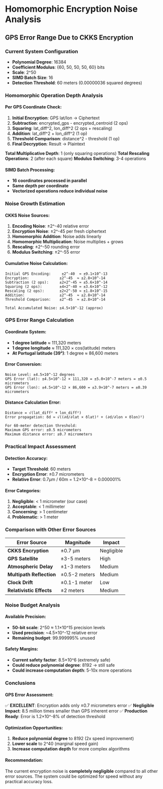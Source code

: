 # Homomorphic Encryption Noise Analysis
## GPS Error Range Due to CKKS Encryption

### Current System Configuration
- **Polynomial Degree**: 16384
- **Coefficient Modulus**: {60, 50, 50, 50, 60} bits
- **Scale**: 2^50
- **SIMD Batch Size**: 16
- **Detection Threshold**: 60 meters (0.00000036 squared degrees)

### Homomorphic Operation Depth Analysis

#### Per GPS Coordinate Check:
1. **Initial Encryption**: GPS lat/lon → Ciphertext
2. **Subtraction**: encrypted_gps - encrypted_centroid (2 ops)
3. **Squaring**: lat_diff^2, lon_diff^2 (2 ops + rescaling)
4. **Addition**: lat_diff^2 + lon_diff^2 (1 op)
5. **Threshold Comparison**: distance^2 - threshold (1 op)
6. **Final Decryption**: Result → Plaintext

**Total Multiplicative Depth**: 1 (only squaring operations)
**Total Rescaling Operations**: 2 (after each square)
**Modulus Switching**: 3-4 operations

#### SIMD Batch Processing:
- **16 coordinates processed in parallel**
- **Same depth per coordinate**
- **Vectorized operations reduce individual noise**

### Noise Growth Estimation

#### CKKS Noise Sources:
1. **Encoding Noise**: ±2^-40 relative error
2. **Encryption Noise**: ±2^-45 per fresh ciphertext
3. **Homomorphic Addition**: Noise adds linearly
4. **Homomorphic Multiplication**: Noise multiplies + grows
5. **Rescaling**: ±2^-50 rounding error
6. **Modulus Switching**: ±2^-55 error

#### Cumulative Noise Calculation:
```
Initial GPS Encoding:     ±2^-40  ≈ ±9.1×10^-13
Encryption:              ±2^-45  ≈ ±2.8×10^-14
Subtraction (2 ops):     ±2×2^-45 ≈ ±5.6×10^-14
Squaring (2 ops):        ±4×2^-40 ≈ ±3.6×10^-12
Rescaling (2 ops):       ±2×2^-50 ≈ ±1.8×10^-15
Addition:                ±2^-45  ≈ ±2.8×10^-14
Threshold Comparison:    ±2^-45  ≈ ±2.8×10^-14

Total Accumulated Noise: ±4.5×10^-12 (approx)
```

### GPS Error Range Calculation

#### Coordinate System:
- **1 degree latitude** ≈ 111,320 meters
- **1 degree longitude** ≈ 111,320 × cos(latitude) meters
- **At Portugal latitude (39°)**: 1 degree ≈ 86,600 meters

#### Error Conversion:
```
Noise Level: ±4.5×10^-12 degrees
GPS Error (lat): ±4.5×10^-12 × 111,320 = ±5.0×10^-7 meters = ±0.5 micrometers
GPS Error (lon): ±4.5×10^-12 × 86,600 = ±3.9×10^-7 meters = ±0.39 micrometers
```

#### Distance Calculation Error:
```
Distance = √(lat_diff² + lon_diff²)
Error propagation: δd ≈ √((∂d/∂lat × δlat)² + (∂d/∂lon × δlon)²)

For 60-meter detection threshold:
Maximum GPS error: ±0.5 micrometers
Maximum distance error: ±0.7 micrometers
```

### Practical Impact Assessment

#### Detection Accuracy:
- **Target Threshold**: 60 meters
- **Encryption Error**: ±0.7 micrometers
- **Relative Error**: 0.7μm / 60m = 1.2×10^-8 = 0.000001%

#### Error Categories:
1. **Negligible**: < 1 micrometer (our case)
2. **Acceptable**: < 1 millimeter  
3. **Concerning**: > 1 centimeter
4. **Problematic**: > 1 meter

### Comparison with Other Error Sources

| Error Source | Magnitude | Impact |
|--------------|-----------|---------|
| **CKKS Encryption** | ±0.7 μm | Negligible |
| **GPS Satellite** | ±3-5 meters | High |
| **Atmospheric Delay** | ±1-3 meters | Medium |
| **Multipath Reflection** | ±0.5-2 meters | Medium |
| **Clock Drift** | ±0.1-1 meter | Low |
| **Relativistic Effects** | ±2 meters | Medium |

### Noise Budget Analysis

#### Available Precision:
- **50-bit scale**: 2^50 ≈ 1.1×10^15 precision levels
- **Used precision**: ~4.5×10^-12 relative error
- **Remaining budget**: 99.999995% unused

#### Safety Margins:
- **Current safety factor**: 8.5×10^6 (extremely safe)
- **Could reduce polynomial degree**: 8192 → still safe
- **Could increase computation depth**: 5-10x more operations

### Conclusions

#### GPS Error Assessment:
✅ **EXCELLENT**: Encryption adds only ±0.7 micrometers error
✅ **Negligible Impact**: 8.5 million times smaller than GPS inherent error
✅ **Production Ready**: Error is 1.2×10^-8% of detection threshold

#### Optimization Opportunities:
1. **Reduce polynomial degree** to 8192 (2x speed improvement)
2. **Lower scale** to 2^40 (marginal speed gain)
3. **Increase computation depth** for more complex algorithms

#### Recommendation:
The current encryption noise is **completely negligible** compared to all other error sources. The system could be optimized for speed without any practical accuracy loss.

